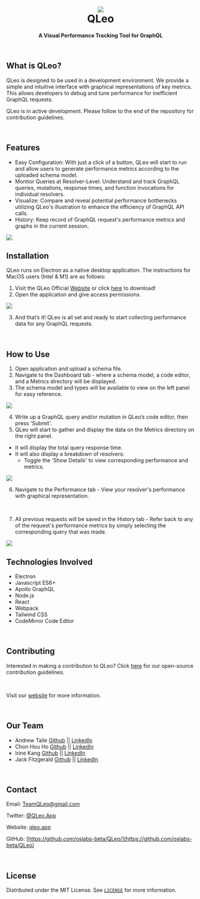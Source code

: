 <h1 align="center">
  <img src="src/assets/q-logo.png">
  <br/>
  QLeo
</h1>

<p align="center"><b>A Visual Performance Tracking Tool for GraphQL</b></p>

<br/>

## What is QLeo?

QLeo is designed to be used in a development environment. We provide a simple and intuitive interface with graphical representations of key metrics. This allows developers to debug and tune performance for inefficient GraphQL requests. 

QLeo is in active development. Please follow to the end of the repository for contribution guidelines.

<br/>

## Features

- Easy Configuration: With just a click of a button, QLeo will start to run and allow users to generate performance metrics according to the uploaded schema model.
- Montior Queries at Resolver-Level: Understand and track GraphQL queries, mutations, response times, and function invocations for individual resolvers. 
- Visualize: Compare and reveal potential performance bottlenecks utilizing QLeo's illustration to enhance the efficiency of GraphQL API calls.
- History: Keep record of GraphQL request's performance metrics and graphs in the current session.


<img src="src/assets/performance.png">

<br/>

## Installation

QLeo runs on Electron as a native desktop application.
The instructions for MacOS users (Intel & M1) are as follows: 

1. Visit the QLeo Official [Website](https://qleo.app) or click [here](https://github.com/oslabs-beta/QLeo/releases/download/v0.1.0/QLeo-darwin-x64.zip) to download! 
2. Open the application and give access permissions. 

<img src="src/assets/bypass.gif">

3. And that’s it! QLeo is all set and ready to start collecting performance data for any GraphQL requests. 

<br/>

## How to Use

1. Open application and upload a schema file.
2. Navigate to the Dashboard tab - where a schema model, a code editor, and a Metrics directory will be displayed. 
3. The schema model and types will be available to view on the left panel for easy reference.

<img src="src/assets/schema.png">

4. Write up a GraphQL query and/or mutation in QLeo’s code editor, then press 'Submit'. 
5. QLeo will start to gather and display the data on the Metrics directory on the right panel. 
  - It will display the total query response time. 
  - It will also display a breakdown of resolvers: 
    - Toggle the 'Show Details' to view corresponding performance and metrics. 

<img src="src/assets/metrics2.png">

6. Navigate to the Performance tab - View your resolver's performance with graphical representation. 
<br/>

7. All previous requests will be saved in the History tab - Refer back to any of the request's performance metrics by simply selecting the corresponding query that was made.

<img src="src/assets/history.png">

## Technologies Involved

- Electron
- Javascript ES6+
- Apollo GraphQL
- Node.js
- React
- Webpack
- Tailwind CSS
- CodeMirror Code Editor
<br/>

## Contributing 

Interested in making a contribution to QLeo? Click [here](https://github.com/oslabs-beta/QLeo/blob/main/Contribution.md) for our open-source contribution guidelines.

<br/>

Visit our [website](https://qleo.app) for more information. 

<br/>

## Our Team

* Andrew Talle [Github](https://github.com/ogAndrew) || [LinkedIn](https://www.linkedin.com/in/andrewtalle/)
* Chon Hou Ho [Github](https://github.com/chon-h) || [LinkedIn](https://www.linkedin.com/in/chon-hou-ho/)
* Irine Kang [Github](https://github.com/irinekangg) || [LinkedIn](https://www.linkedin.com/in/irinekang/)
* Jack Fitzgerald [Github](https://github.com/jcf7) || [LinkedIn](https://www.linkedin.com/in/jcf7/)

<br/>


## Contact


Email: TeamQLeo@gmail.com

Twitter: [@QLeo.App](https://twitter.com/QLeo.App) 

Website: [qleo.app](https://qleo.app)

GitHub: [https://github.com/oslabs-beta/QLeo/](https://github.com/oslabs-beta/QLeo)

<br/>


## License

Distributed under the MIT License. See [`LICENSE`](https://github.com/oslabs-beta/QLeo/blob/main/LICENSE) for more information.

